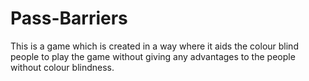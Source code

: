 # Pass-Barriers
This is a game which is created in a way where it aids the colour blind people to play the game without giving any advantages to the people without colour blindness.
